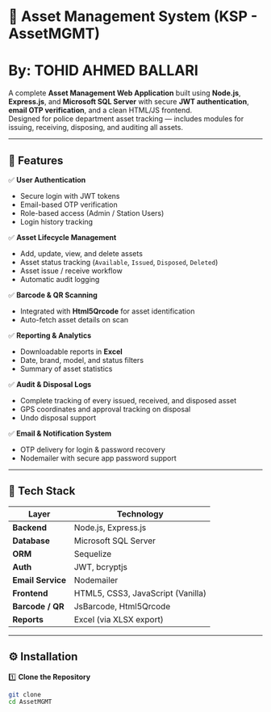 # 🏢 Asset Management System (KSP - AssetMGMT)
# By: TOHID AHMED BALLARI

A complete **Asset Management Web Application** built using **Node.js**, **Express.js**, and **Microsoft SQL Server** with secure **JWT authentication**, **email OTP verification**, and a clean HTML/JS frontend.  
Designed for police department asset tracking — includes modules for issuing, receiving, disposing, and auditing all assets.

---

## 🚀 Features

✅ **User Authentication**
- Secure login with JWT tokens  
- Email-based OTP verification  
- Role-based access (Admin / Station Users)  
- Login history tracking  

✅ **Asset Lifecycle Management**
- Add, update, view, and delete assets  
- Asset status tracking (`Available`, `Issued`, `Disposed`, `Deleted`)  
- Asset issue / receive workflow  
- Automatic audit logging  

✅ **Barcode & QR Scanning**
- Integrated with **Html5Qrcode** for asset identification  
- Auto-fetch asset details on scan  

✅ **Reporting & Analytics**
- Downloadable reports in **Excel**  
- Date, brand, model, and status filters  
- Summary of asset statistics  

✅ **Audit & Disposal Logs**
- Complete tracking of every issued, received, and disposed asset  
- GPS coordinates and approval tracking on disposal  
- Undo disposal support  

✅ **Email & Notification System**
- OTP delivery for login & password recovery  
- Nodemailer with secure app password support  

---

## 🧩 Tech Stack

| Layer | Technology |
|-------|-------------|
| **Backend** | Node.js, Express.js |
| **Database** | Microsoft SQL Server |
| **ORM** | Sequelize |
| **Auth** | JWT, bcryptjs |
| **Email Service** | Nodemailer |
| **Frontend** | HTML5, CSS3, JavaScript (Vanilla) |
| **Barcode / QR** | JsBarcode, Html5Qrcode |
| **Reports** | Excel (via XLSX export) |

---

## ⚙️ Installation

1️⃣ **Clone the Repository**
```bash
git clone 
cd AssetMGMT

